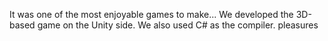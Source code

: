 
It was one of the most enjoyable games to make... We developed the 3D-based game on the Unity side. We also used C# as the compiler. pleasures
